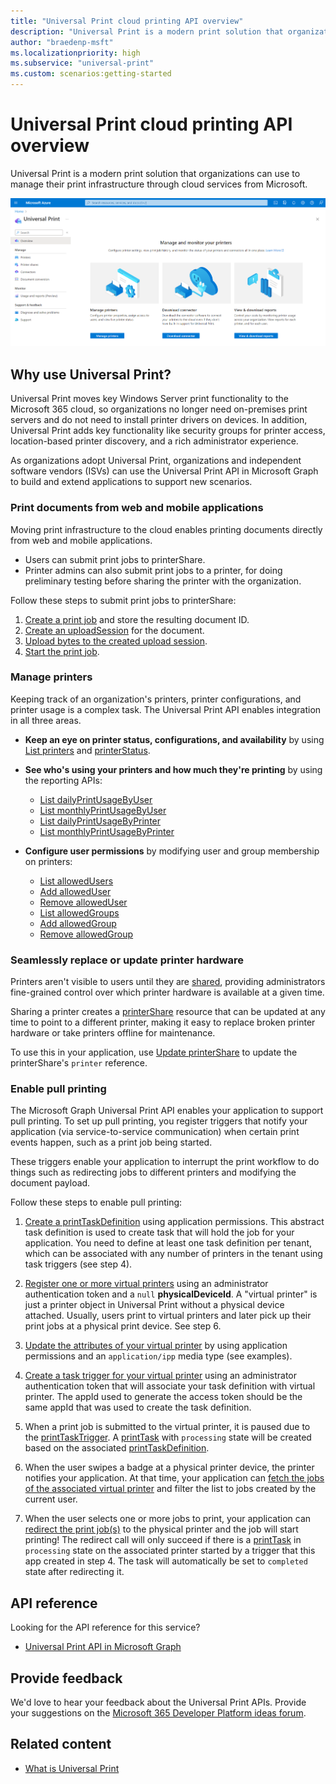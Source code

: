 ```yaml
---
title: "Universal Print cloud printing API overview"
description: "Universal Print is a modern print solution that organizations can use to manage their print infrastructure through cloud services from Microsoft."
author: "braedenp-msft"
ms.localizationpriority: high
ms.subservice: "universal-print"
ms.custom: scenarios:getting-started
---
```


# Universal Print cloud printing API overview

Universal Print is a modern print solution that organizations can use to manage their print infrastructure through cloud services from Microsoft.

![Screenshot of the Universal Print Azure portal home page](images/universal-print-portal-homepage.png)

## Why use Universal Print?

Universal Print moves key Windows Server print functionality to the Microsoft 365 cloud, so organizations no longer need on-premises print servers and do not need to install printer drivers on devices. In addition, Universal Print adds key functionality like security groups for printer access, location-based printer discovery, and a rich administrator experience.

As organizations adopt Universal Print, organizations and independent software vendors (ISVs) can use the Universal Print API in Microsoft Graph to build and extend applications to support new scenarios.

### Print documents from web and mobile applications

Moving print infrastructure to the cloud enables printing documents directly from web and mobile applications.
- Users can submit print jobs to printerShare.
- Printer admins can also submit print jobs to a printer, for doing preliminary testing before sharing the printer with the organization.

Follow these steps to submit print jobs to printerShare:

1. [Create a print job](/graph/api/printershare-post-jobs) and store the resulting document ID.
2. [Create an uploadSession](/graph/api/printdocument-createuploadsession) for the document. 
3. [Upload bytes to the created upload session](./upload-data-to-upload-session.md).
4. [Start the print job](/graph/api/printjob-start).

### Manage printers

Keeping track of an organization's printers, printer configurations, and printer usage is a complex task. The Universal Print API enables integration in all three areas.

* **Keep an eye on printer status, configurations, and availability** by using [List printers](/graph/api/print-list-printers) and [printerStatus](/graph/api/resources/printerstatus).

* **See who's using your printers and how much they're printing** by using the reporting APIs:
  * [List dailyPrintUsageByUser](/graph/api/reportroot-list-dailyprintusagebyuser)
  * [List monthlyPrintUsageByUser](/graph/api/reportroot-list-monthlyprintusagebyuser)
  * [List dailyPrintUsageByPrinter](/graph/api/reportroot-list-dailyprintusagebyprinter)
  * [List monthlyPrintUsageByPrinter](/graph/api/reportroot-list-monthlyprintusagebyprinter)

* **Configure user permissions** by modifying user and group membership on printers:
  * [List allowedUsers](/graph/api/printershare-list-allowedusers)
  * [Add allowedUser](/graph/api/printershare-post-allowedusers)
  * [Remove allowedUser](/graph/api/printershare-delete-alloweduser)
  * [List allowedGroups](/graph/api/printershare-list-allowedgroups)
  * [Add allowedGroup](/graph/api/printershare-post-allowedgroups)
  * [Remove allowedGroup](/graph/api/printershare-delete-allowedgroup)

### Seamlessly replace or update printer hardware

Printers aren't visible to users until they are [shared](/graph/api/print-post-shares), providing administrators fine-grained control over which printer hardware is available at a given time.

Sharing a printer creates a [printerShare](/graph/api/resources/printershare) resource that can be updated at any time to point to a different printer, making it easy to replace broken printer hardware or take printers offline for maintenance.

To use this in your application, use [Update printerShare](/graph/api/printershare-update) to update the printerShare's `printer` reference.

### Enable pull printing

The Microsoft Graph Universal Print API enables your application to support pull printing. To set up pull printing, you register triggers that notify your application (via service-to-service communication) when certain print events happen, such as a print job being started.

These triggers enable your application to interrupt the print workflow to do things such as redirecting jobs to different printers and modifying the document payload.

Follow these steps to enable pull printing:

1. [Create a printTaskDefinition](/graph/api/print-post-taskdefinitions) using application permissions. This abstract task definition is used to create task that will hold the job for your application. You need to define at least one task definition per tenant, which can be associated with any number of printers in the tenant using task triggers (see step 4).

2. [Register one or more virtual printers](/graph/api/printer-create) using an administrator authentication token and a `null` **physicalDeviceId**. A "virtual printer" is just a printer object in Universal Print without a physical device attached. Usually, users print to virtual printers and later pick up their print jobs at a physical print device. See step 6.

3. [Update the attributes of your virtual printer](/graph/api/printer-update) by using application permissions and an `application/ipp` media type (see examples).

4. [Create a task trigger for your virtual printer](/graph/api/printer-post-tasktriggers) using an administrator authentication token that will associate your task definition with virtual printer. The appId used to generate the access token should be the same appId that was used to create the task definition.

5. When a print job is submitted to the virtual printer, it is paused due to the [printTaskTrigger](/graph/api/resources/printtasktrigger). A [printTask](/graph/api/resources/printtask) with `processing` state will be created based on the associated [printTaskDefinition](/graph/api/resources/printtaskdefinition).

6. When the user swipes a badge at a physical printer device, the printer notifies your application. At that time, your application can [fetch the jobs of the associated virtual printer](/graph/api/printer-list-jobs) and filter the list to jobs created by the current user.

7. When the user selects one or more jobs to print, your application can [redirect the print job(s)](/graph/api/printjob-redirect) to the physical printer and the job will start printing! The redirect call will only succeed if there is a [printTask](/graph/api/resources/printtask) in `processing` state on the associated printer started by a trigger that this app created in step 4. The task will automatically be set to `completed` state after redirecting it.

## API reference
Looking for the API reference for this service?

- [Universal Print API in Microsoft Graph](/graph/api/resources/print)

## Provide feedback

We'd love to hear your feedback about the Universal Print APIs. Provide your suggestions on the [Microsoft 365 Developer Platform ideas forum](https://techcommunity.microsoft.com/t5/microsoft-365-developer-platform/idb-p/Microsoft365DeveloperPlatform/label-name/Microsoft%20Graph).

## Related content

- [What is Universal Print](/universal-print/fundamentals/universal-print-whatis)
